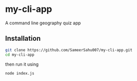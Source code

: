 # my-cli-app
A command line geography quiz app 

## Installation
```bash
git clone https://github.com/SameerSahu007/my-cli-app.git
cd my-cli-app
```
then run it using 
```bash
node index.js
```
